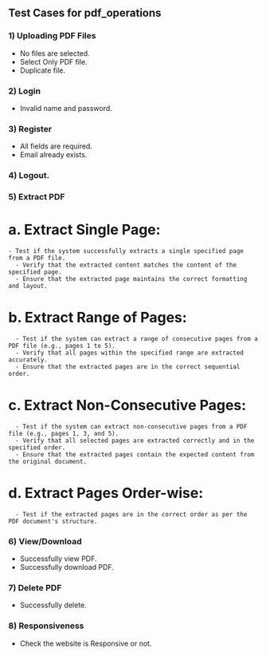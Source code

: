 ## Test Cases for pdf_operations

### 1) Uploading PDF Files
   - No files are selected.
   - Select Only PDF file.
   - Duplicate file.

### 2) Login
   - Invalid name and password.

### 3) Register
   - All fields are required.
   - Email already exists.

### 4) Logout.

### 5) Extract PDF
 #  a. Extract Single Page:
    - Test if the system successfully extracts a single specified page from a PDF file.
      - Verify that the extracted content matches the content of the specified page.
      - Ensure that the extracted page maintains the correct formatting and layout.

 #  b. Extract Range of Pages:
      - Test if the system can extract a range of consecutive pages from a PDF file (e.g., pages 1 to 5).
      - Verify that all pages within the specified range are extracted accurately.
      - Ensure that the extracted pages are in the correct sequential order.

   # c. Extract Non-Consecutive Pages:
      - Test if the system can extract non-consecutive pages from a PDF file (e.g., pages 1, 3, and 5).
      - Verify that all selected pages are extracted correctly and in the specified order.
      - Ensure that the extracted pages contain the expected content from the original document.

#   d. Extract Pages Order-wise:
      - Test if the extracted pages are in the correct order as per the PDF document's structure.

### 6) View/Download
   - Successfully view PDF.
   - Successfully download PDF.

### 7) Delete PDF
   - Successfully delete.

### 8) Responsiveness
   - Check the website is Responsive or not.
